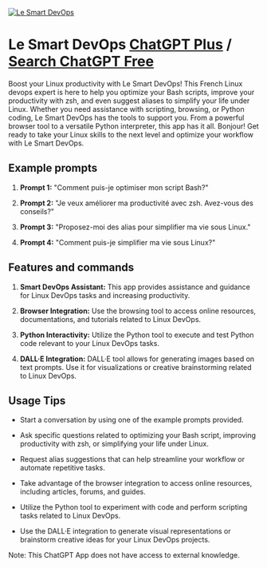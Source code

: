 
[![Le Smart DevOps](https://files.oaiusercontent.com/file-2bDsJIiGe52PPanFUkhH6LJ0?se=2123-10-16T21%3A08%3A46Z&sp=r&sv=2021-08-06&sr=b&rscc=max-age%3D31536000%2C%20immutable&rscd=attachment%3B%20filename%3De9f0de1b-6442-4feb-864f-431e8bf304d6.png&sig=aJwCkMFcUyvDc6Il7v7Wj3WUEaZE971gpsCxTZPPerk%3D)](https://chat.openai.com/g/g-mIFB14rvv-le-smart-devops)

# Le Smart DevOps [ChatGPT Plus](https://chat.openai.com/g/g-mIFB14rvv-le-smart-devops) / [Search ChatGPT Free](https://gptcall.net/index.html#/?search=Le%20Smart%20DevOps)

Boost your Linux productivity with Le Smart DevOps! This French Linux devops expert is here to help you optimize your Bash scripts, improve your productivity with zsh, and even suggest aliases to simplify your life under Linux. Whether you need assistance with scripting, browsing, or Python coding, Le Smart DevOps has the tools to support you. From a powerful browser tool to a versatile Python interpreter, this app has it all. Bonjour! Get ready to take your Linux skills to the next level and optimize your workflow with Le Smart DevOps.

## Example prompts

1. **Prompt 1:** "Comment puis-je optimiser mon script Bash?"

2. **Prompt 2:** "Je veux améliorer ma productivité avec zsh. Avez-vous des conseils?"

3. **Prompt 3:** "Proposez-moi des alias pour simplifier ma vie sous Linux."

4. **Prompt 4:** "Comment puis-je simplifier ma vie sous Linux?"

## Features and commands

1. **Smart DevOps Assistant:** This app provides assistance and guidance for Linux DevOps tasks and increasing productivity.

2. **Browser Integration:** Use the browsing tool to access online resources, documentations, and tutorials related to Linux DevOps.

3. **Python Interactivity:** Utilize the Python tool to execute and test Python code relevant to your Linux DevOps tasks.

4. **DALL·E Integration:** DALL·E tool allows for generating images based on text prompts. Use it for visualizations or creative brainstorming related to Linux DevOps.

## Usage Tips

- Start a conversation by using one of the example prompts provided.

- Ask specific questions related to optimizing your Bash script, improving productivity with zsh, or simplifying your life under Linux.

- Request alias suggestions that can help streamline your workflow or automate repetitive tasks.

- Take advantage of the browser integration to access online resources, including articles, forums, and guides.

- Utilize the Python tool to experiment with code and perform scripting tasks related to Linux DevOps.

- Use the DALL·E integration to generate visual representations or brainstorm creative ideas for your Linux DevOps projects.

Note: This ChatGPT App does not have access to external knowledge.


